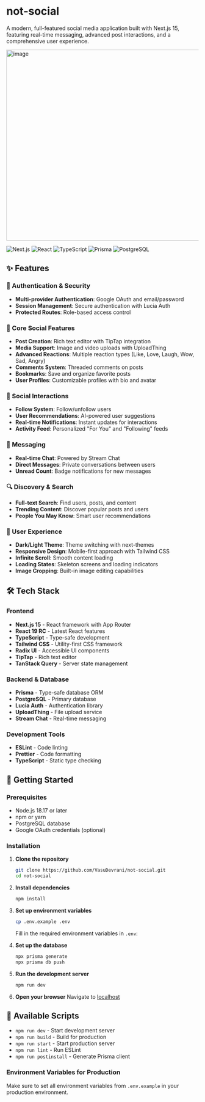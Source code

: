 # not-social

A modern, full-featured social media application built with Next.js 15, featuring real-time messaging, advanced post interactions, and a comprehensive user experience.

<img width="700" height="500" alt="image" src="https://github.com/user-attachments/assets/4bc24dfc-2abf-4a98-b3d4-9886d59c4aba" />
<p></p>

![Next.js](https://img.shields.io/badge/Next.js-15.0.0--rc.0-black?style=for-the-badge&logo=next.js)
![React](https://img.shields.io/badge/React-19.0.0--rc-61DAFB?style=for-the-badge&logo=react)
![TypeScript](https://img.shields.io/badge/TypeScript-5.0-3178C6?style=for-the-badge&logo=typescript)
![Prisma](https://img.shields.io/badge/Prisma-5.16.1-2D3748?style=for-the-badge&logo=prisma)
![PostgreSQL](https://img.shields.io/badge/PostgreSQL-Database-336791?style=for-the-badge&logo=postgresql)

## ✨ Features

### 🔐 Authentication & Security
- **Multi-provider Authentication**: Google OAuth and email/password
- **Session Management**: Secure authentication with Lucia Auth
- **Protected Routes**: Role-based access control

### 📱 Core Social Features
- **Post Creation**: Rich text editor with TipTap integration
- **Media Support**: Image and video uploads with UploadThing
- **Advanced Reactions**: Multiple reaction types (Like, Love, Laugh, Wow, Sad, Angry)
- **Comments System**: Threaded comments on posts
- **Bookmarks**: Save and organize favorite posts
- **User Profiles**: Customizable profiles with bio and avatar

### 👥 Social Interactions
- **Follow System**: Follow/unfollow users
- **User Recommendations**: AI-powered user suggestions
- **Real-time Notifications**: Instant updates for interactions
- **Activity Feed**: Personalized "For You" and "Following" feeds

### 💬 Messaging
- **Real-time Chat**: Powered by Stream Chat
- **Direct Messages**: Private conversations between users
- **Unread Count**: Badge notifications for new messages

### 🔍 Discovery & Search
- **Full-text Search**: Find users, posts, and content
- **Trending Content**: Discover popular posts and users
- **People You May Know**: Smart user recommendations

### 🎨 User Experience
- **Dark/Light Theme**: Theme switching with next-themes
- **Responsive Design**: Mobile-first approach with Tailwind CSS
- **Infinite Scroll**: Smooth content loading
- **Loading States**: Skeleton screens and loading indicators
- **Image Cropping**: Built-in image editing capabilities

## 🛠️ Tech Stack

### Frontend
- **Next.js 15** - React framework with App Router
- **React 19 RC** - Latest React features
- **TypeScript** - Type-safe development
- **Tailwind CSS** - Utility-first CSS framework
- **Radix UI** - Accessible UI components
- **TipTap** - Rich text editor
- **TanStack Query** - Server state management

### Backend & Database
- **Prisma** - Type-safe database ORM
- **PostgreSQL** - Primary database
- **Lucia Auth** - Authentication library
- **UploadThing** - File upload service
- **Stream Chat** - Real-time messaging

### Development Tools
- **ESLint** - Code linting
- **Prettier** - Code formatting
- **TypeScript** - Static type checking

## 🚀 Getting Started

### Prerequisites

- Node.js 18.17 or later
- npm or yarn
- PostgreSQL database
- Google OAuth credentials (optional)

### Installation

1. **Clone the repository**
   ```bash
   git clone https://github.com/VasuDevrani/not-social.git
   cd not-social
   ```

2. **Install dependencies**
   ```bash
   npm install
   ```

3. **Set up environment variables**
   ```bash
   cp .env.example .env
   ```
   
   Fill in the required environment variables in `.env`:

4. **Set up the database**
   ```bash
   npx prisma generate
   npx prisma db push
   ```

5. **Run the development server**
   ```bash
   npm run dev
   ```

6. **Open your browser**
   Navigate to [localhost](http://localhost:3000)

## 🔧 Available Scripts

- `npm run dev` - Start development server
- `npm run build` - Build for production
- `npm run start` - Start production server
- `npm run lint` - Run ESLint
- `npm run postinstall` - Generate Prisma client

### Environment Variables for Production

Make sure to set all environment variables from `.env.example` in your production environment.
